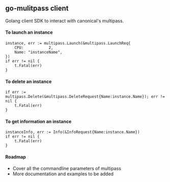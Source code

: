 ## go-mulitpass client

Golang client SDK to interact with canonical's multipass.

#### To launch an instance
```
instance, err := multipass.Launch(&multipass.LaunchReq{
    CPU:           2,
    Name: "instanceName", 
})
if err != nil {
    t.Fatal(err)
}
```

#### To delete an instance

```
if err := multipass.Delete(&multipass.DeleteRequest{Name:instance.Name}); err != nil {
    t.Fatal(err)
}
```

#### To get information an instance

```
instanceInfo, err := Info(&InfoRequest{Name:instance.Name})
if err != nil {
    t.Fatal(err)
}
```

#### Roadmap

- Cover all the commandline parameters of multipass
- More documentation and examples to be added